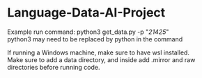 # Language-Data-AI-Project

Example run command: python3 get_data.py -p "*21425*"  
python3 may need to be replaced by python in the command

If running a Windows machine, make sure to have wsl installed.  
Make sure to add a data directory, and inside add .mirror and raw directories before running code.